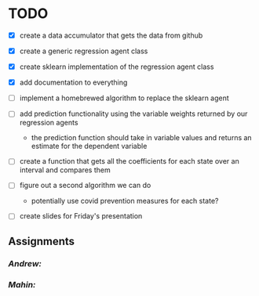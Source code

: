 # TODO

- [X] create a data accumulator that gets the data from github
- [X] create a generic regression agent class
- [X] create sklearn implementation of the regression agent class
- [X] add documentation to everything
- [ ] implement a homebrewed algorithm to replace the sklearn agent
- [ ] add prediction functionality using the variable weights returned by our regression agents
    - the prediction function should take in variable values and returns an estimate for the dependent variable
- [ ] create a function that gets all the coefficients for each state over an interval and compares them
- [ ] figure out a second algorithm we can do
    - potentially use covid prevention measures for each state?
- [ ] create slides for Friday's presentation
    
    
## Assignments
### *Andrew:*

### *Mahin:*

